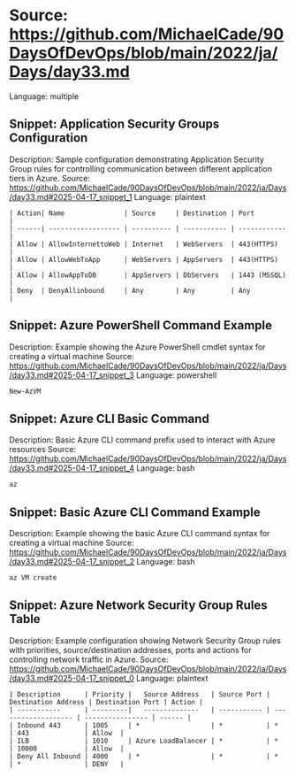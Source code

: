 # Source: https://github.com/MichaelCade/90DaysOfDevOps/blob/main/2022/ja/Days/day33.md
Language: multiple

## Snippet: Application Security Groups Configuration
Description: Sample configuration demonstrating Application Security Group rules for controlling communication between different application tiers in Azure.
Source: https://github.com/MichaelCade/90DaysOfDevOps/blob/main/2022/ja/Days/day33.md#2025-04-17_snippet_1
Language: plaintext

```plaintext
| Action| Name               | Source     | Destination | Port         |  
| ------| ------------------ | ---------- | ----------- | ------------ |
| Allow | AllowInternettoWeb | Internet   | WebServers  | 443(HTTPS)   |
| Allow | AllowWebToApp      | WebServers | AppServers  | 443(HTTPS)   |
| Allow | AllowAppToDB       | AppServers | DbServers   | 1443 (MSSQL) |
| Deny  | DenyAllinbound     | Any        | Any         | Any          |
```

## Snippet: Azure PowerShell Command Example
Description: Example showing the Azure PowerShell cmdlet syntax for creating a virtual machine
Source: https://github.com/MichaelCade/90DaysOfDevOps/blob/main/2022/ja/Days/day33.md#2025-04-17_snippet_3
Language: powershell

```powershell
New-AzVM
```

## Snippet: Azure CLI Basic Command
Description: Basic Azure CLI command prefix used to interact with Azure resources
Source: https://github.com/MichaelCade/90DaysOfDevOps/blob/main/2022/ja/Days/day33.md#2025-04-17_snippet_4
Language: bash

```bash
az
```

## Snippet: Basic Azure CLI Command Example
Description: Example showing the basic Azure CLI command syntax for creating a virtual machine
Source: https://github.com/MichaelCade/90DaysOfDevOps/blob/main/2022/ja/Days/day33.md#2025-04-17_snippet_2
Language: bash

```bash
az VM create
```

## Snippet: Azure Network Security Group Rules Table
Description: Example configuration showing Network Security Group rules with priorities, source/destination addresses, ports and actions for controlling network traffic in Azure.
Source: https://github.com/MichaelCade/90DaysOfDevOps/blob/main/2022/ja/Days/day33.md#2025-04-17_snippet_0
Language: plaintext

```plaintext
| Description      | Priority |   Source Address   | Source Port | Destination Address | Destination Port | Action | 
| -----------      | ---------|   --------------   | ----------- | ------------------- | ---------------- | ------ |
| Inbound 443      | 1005     | *                  | *           | *                   | 443              | Allow  |
| ILB              | 1010     | Azure LoadBalancer | *           | *                   | 10000            | Allow  |
| Deny All Inbound | 4000     | *                  | *           | *                   | *                | DENY   |
```